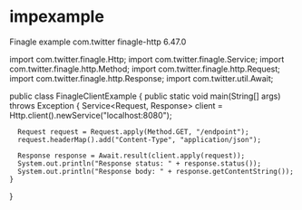 # impexample
Finagle example
<dependency>
  <groupId>com.twitter</groupId>
  <artifactId>finagle-http</artifactId>
  <version>6.47.0</version>
</dependency>

  import com.twitter.finagle.Http;
  import com.twitter.finagle.Service;
  import com.twitter.finagle.http.Method;
  import com.twitter.finagle.http.Request;
  import com.twitter.finagle.http.Response;
  import com.twitter.util.Await;

  public class FinagleClientExample {
    public static void main(String[] args) throws Exception {
      Service<Request, Response> client = Http.client().newService("localhost:8080");

      Request request = Request.apply(Method.GET, "/endpoint");
      request.headerMap().add("Content-Type", "application/json");

      Response response = Await.result(client.apply(request));
      System.out.println("Response status: " + response.status());
      System.out.println("Response body: " + response.getContentString());
    }
  }

